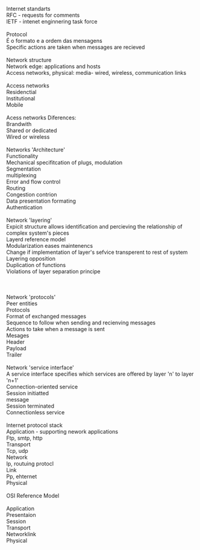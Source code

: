 Internet standarts   
RFC - requests for comments   
IETF - intenet enginnering task force   
   
Protocol   
É o formato e a ordem das mensagens   
Specific actions are taken when messages are recieved   
   
Network structure   
Network edge: applications and hosts   
Access networks, physical: media- wired, wireless, communication links   
   
Access networks   
Residenctial   
Institutional   
Mobile   
   
Acess networks Diferences:   
Brandwith   
Shared or dedicated   
Wired or wireless   
   
Networks 'Architecture'   
Functionality   
Mechanical specifitcation of plugs, modulation   
Segmentation   
multiplexing   
Error and flow control   
Routing   
Congestion contrion   
Data presentation formating   
Authentication   
   
Network 'layering'   
Expicit structure allows identification and percieving the relationship of complex system's pieces   
Layerd reference model   
Modularization eases maintenencs   
Change if implementation of layer's sefvice transperent to rest of system   
Layering opposition   
Duplication of functions   
Violations of layer separation principe   
   
   
   
Network 'protocols'   
Peer entities    
Protocols   
Format of exchanged messages   
Sequence to follow when sending and recienving messages   
Actions to take when a message is sent   
Mesages   
Header   
Payload   
Trailer   
   
Network 'service interface'   
A service interface specifies which services are offered by layer 'n' to layer 'n+1'   
Connection-oriented service   
Session initiatted   
message   
Session terminated   
Connectionless service   
   
Internet protocol stack   
Application - supporting nework applications   
Ftp, smtp, http   
Transport   
Tcp, udp   
Network   
Ip, routuing protocl   
Link   
Pp, ehternet   
Physical   
   
OSI Reference Model   
   
Application   
Presentaion   
Session   
Transport   
Networklink   
Physical